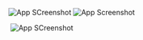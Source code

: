 ![App SCreenshot](https://media.discordapp.net/attachments/1149701616392470650/1255724876602409101/nahida_transparent_divider3.png?ex=667f7dec&is=667e2c6c&hm=be8e1da7ec6d36b3bbe4f3f0d5fed09b4f5a42536766b6aeb05b48cefba34b01&=&format=webp&quality=lossless) ![App Screenshot](https://media.discordapp.net/attachments/1149701616392470650/1255724876602409101/nahida_transparent_divider3.png?ex=667f7dec&is=667e2c6c&hm=be8e1da7ec6d36b3bbe4f3f0d5fed09b4f5a42536766b6aeb05b48cefba34b01&=&format=webp&quality=lossless)

  ‎               ![App SCreenshot](https://media.discordapp.net/attachments/1149701616392470650/1256132224974065705/nahidadaa.jpg?ex=667fa7cc&is=667e564c&hm=f85bd18126467a47fc110a7830cddc5d1ff4453d40d0b6e7fed6e528e99fd43c&=&format=webp)
